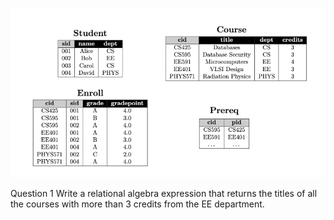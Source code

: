 ![Homework Table](homework_4/tables.png)

Question 1 
Write a relational algebra expression that returns the titles of all the courses with more than 3 credits from the EE department. 